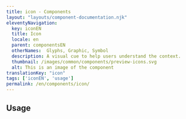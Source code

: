 ```yaml
---
title: icon - Components
layout: "layouts/component-documentation.njk"
eleventyNavigation:
  key: iconEN
  title: Icon
  locale: en
  parent: componentsEN
  otherNames:  Glyphs, Graphic, Symbol
  description: A visual cue to help users understand the context.
  thumbnail: /images/common/components/preview-icons.svg
  alt: This is an image of the component
translationKey: "icon"
tags: ['iconEN', 'usage']
permalink: /en/components/icon/
---
```


## Usage